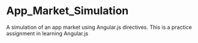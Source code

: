 # App_Market_Simulation
A simulation of an app market using Angular.js directives. This is a practice assignment in learning Angular.js
